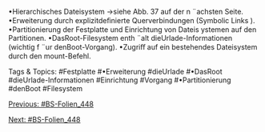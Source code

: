 •Hierarchisches Dateisystem →siehe Abb. 37 auf der n ¨achsten Seite.
•Erweiterung durch explizitdeﬁnierte Querverbindungen (Symbolic Links ).
•Partitionierung der Festplatte und Einrichtung von Dateis ystemen auf den Partitionen.
•DasRoot-Filesystem enth ¨alt dieUrlade-Informationen (wichtig f ¨ur denBoot-Vorgang).
•Zugriﬀ auf ein bestehendes Dateisystem durch den mount-Befehl.

   Tags & Topics:
   #Festplatte
   #•Erweiterung
   #dieUrlade
   #•DasRoot
   #dieUrlade-Informationen
   #Einrichtung
   #Vorgang
   #•Partitionierung
   #denBoot
   #Filesystem

[Previous: #BS-Folien_448](BS-Folien_448.md)

[Next: #BS-Folien_448](BS-Folien_448.md)